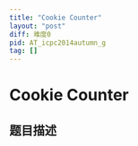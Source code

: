 ```yaml
---
title: "Cookie Counter"
layout: "post"
diff: 难度0
pid: AT_icpc2014autumn_g
tag: []
---
```


# Cookie Counter

## 题目描述

[problemUrl]: https://atcoder.jp/contests/jag2014autumn/tasks/icpc2014autumn_g



